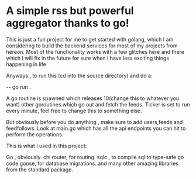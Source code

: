 # A simple rss but powerful aggregator thanks to go!

This is just a fun project for me to get started with golang, which I am considering to build the backend services for most of my projects from hereon. Most of the functionality works with a few glitches here and there which I will fix in the future for sure when I have less exciting things happening in life

Anyways , to run this (cd into the source directory) and do a:

-- go run .

A go routine is spawned which releases 10(change this to whatever you want) other goroutines which go out and fetch the feeds. Ticker is set to run every minute, feel free to change this to something else.

But obviously before you do anything , make sure to add users,feeds and feedfollows. Look at main.go which has all the api endpoints you can hit to perform the operations.

This is what I used in this project:

Go , obviously.
chi router, for routing.
sqlc , to compile sql to type-safe go code
goose, for database migrations. and many other amazing libraries from the standard package.
